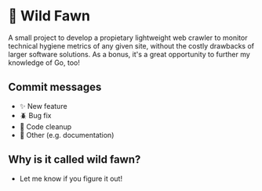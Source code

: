 # 🦌 Wild Fawn

A small project to develop a propietary lightweight web crawler to monitor technical hygiene metrics of any given site, without the costly drawbacks of larger software solutions. As a bonus, it's a great opportunity to further my knowledge of Go, too!

## Commit messages
- ✨ New feature
- 🪲 Bug fix
- 🧹 Code cleanup
- 📖 Other (e.g. documentation)

## Why is it called wild fawn?
- Let me know if you figure it out!